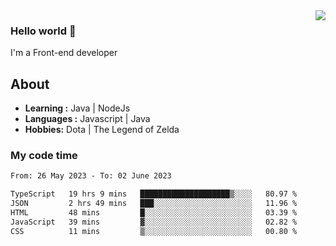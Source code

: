 <img align='right' src="https://github-readme-stats.vercel.app/api?username=jumodada&show_icons=true&theme=vue">

### Hello world 👋

I'm a Front-end developer 
    
## About
-  **Learning :** Java | NodeJs
-  **Languages :** Javascript | Java
-  **Hobbies:** Dota | The Legend of Zelda

### My code time

<!--START_SECTION:waka-->

```txt
From: 26 May 2023 - To: 02 June 2023

TypeScript   19 hrs 9 mins   ████████████████████▒░░░░   80.97 %
JSON         2 hrs 49 mins   ███░░░░░░░░░░░░░░░░░░░░░░   11.96 %
HTML         48 mins         █░░░░░░░░░░░░░░░░░░░░░░░░   03.39 %
JavaScript   39 mins         ▓░░░░░░░░░░░░░░░░░░░░░░░░   02.82 %
CSS          11 mins         ▒░░░░░░░░░░░░░░░░░░░░░░░░   00.80 %
```

<!--END_SECTION:waka-->
